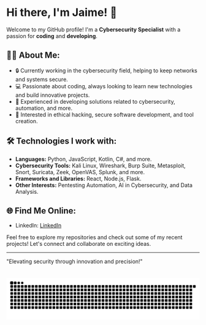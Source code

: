 # Hi there, I'm Jaime! 👋

Welcome to my GitHub profile! I'm a **Cybersecurity Specialist** with a passion for **coding** and **developing**. 

## 👨‍💻 About Me:
- 🔒 Currently working in the cybersecurity field, helping to keep networks and systems secure.
- 💻 Passionate about coding, always looking to learn new technologies and build innovative projects.
- 🚀 Experienced in developing solutions related to cybersecurity, automation, and more.
- 🎯 Interested in ethical hacking, secure software development, and tool creation.

## 🛠️ Technologies I work with:
- **Languages:** Python, JavaScript, Kotlin, C#, and more.
- **Cybersecurity Tools:** Kali Linux, Wireshark, Burp Suite, Metasploit, Snort, Suricata, Zeek, OpenVAS, Splunk, and more.
- **Frameworks and Libraries:** React, Node.js, Flask.
- **Other Interests:** Pentesting Automation, AI in Cybersecurity, and Data Analysis.

## 🌐 Find Me Online:
- LinkedIn: [LinkedIn](www.linkedin.com/in/jjarque1)
<!--- Website: [Your Website]--->

Feel free to explore my repositories and check out some of my recent projects! Let's connect and collaborate on exciting ideas.

---

"Elevating security through innovation and precision!"
<br>
<br>
<br>
![Contribuciones](https://raw.githubusercontent.com/OfficialCodeVoyage/OfficialCodeVoyage/58c1bb0b4dd66b4f7678ea697b5d766d5255c840/github-contribution-grid-snake-dark.svg)
<!---
jjarque1/jjarque1 is a ✨ special ✨ repository because its `README.md` (this file) appears on your GitHub profile.
You can click the Preview link to take a look at your changes.
--->
